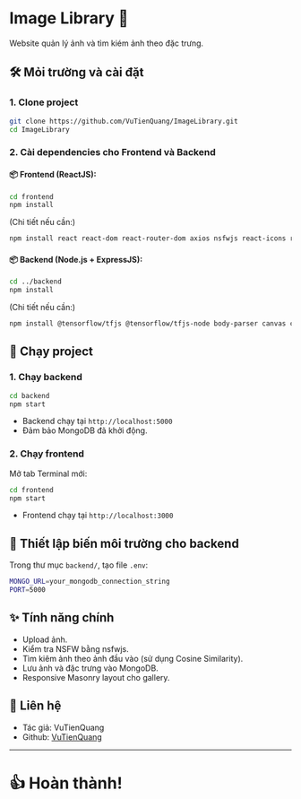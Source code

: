 # Image Library 📸

Website quản lý ảnh và tìm kiém ảnh theo đặc trưng.

## 🛠️ Mỏi trường và cài đặt

### 1. Clone project

```bash
git clone https://github.com/VuTienQuang/ImageLibrary.git
cd ImageLibrary
```

### 2. Cài dependencies cho Frontend và Backend

#### 📦 Frontend (ReactJS):

```bash
cd frontend
npm install
```

(Chi tiết nếu cần:)
```bash
npm install react react-dom react-router-dom axios nsfwjs react-icons react-masonry-css sass @testing-library/react @testing-library/dom @testing-library/jest-dom @testing-library/user-event web-vitals
```

#### 📦 Backend (Node.js + ExpressJS):

```bash
cd ../backend
npm install
```

(Chi tiết nếu cần:)
```bash
npm install @tensorflow/tfjs @tensorflow/tfjs-node body-parser canvas cors dotenv express face-api.js hog-features image-js jimp mongoose multer node-fetch nsfwjs sharp
```

## 🚀 Chạy project

### 1. Chạy backend

```bash
cd backend
npm start
```
- Backend chạy tại `http://localhost:5000`
- Đảm bảo MongoDB đã khởi động.

### 2. Chạy frontend

Mở tab Terminal mới:

```bash
cd frontend
npm start
```
- Frontend chạy tại `http://localhost:3000`

## 🔧 Thiết lập biến môi trường cho backend

Trong thư mục `backend/`, tạo file `.env`:

```bash
MONGO_URL=your_mongodb_connection_string
PORT=5000
```

## ✨ Tính năng chính

- Upload ảnh.
- Kiểm tra NSFW bằng nsfwjs.
- Tìm kiêm ảnh theo ảnh đầu vào (sử dụng Cosine Similarity).
- Lưu ảnh và đặc trưng vào MongoDB.
- Responsive Masonry layout cho gallery.

## 🔗 Liên hệ

- Tác giả: VuTienQuang
- Github: [VuTienQuang](https://github.com/VuTienQuang)

---

# 👍 Hoàn thành!

